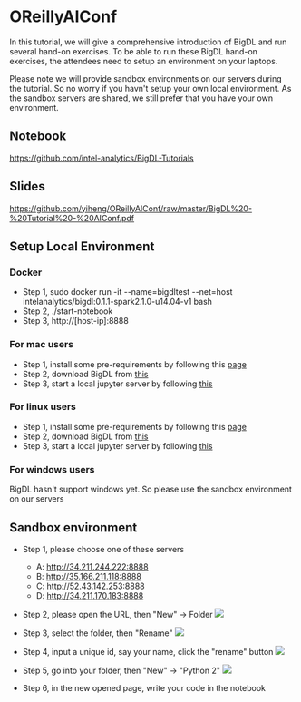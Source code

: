 # OReillyAIConf

In this tutorial, we will give a comprehensive introduction of BigDL and run several hand-on exercises. To be able to run these BigDL hand-on exercises, the attendees need to setup an environment on your laptops.

Please note we will provide sandbox environments on our servers during the tutorial. So no worry if you havn't setup your own local environment. As the sandbox servers are shared, we still prefer that you have your own environment.

## Notebook
https://github.com/intel-analytics/BigDL-Tutorials

## Slides
https://github.com/yiheng/OReillyAIConf/raw/master/BigDL%20-%20Tutorial%20-%20AIConf.pdf

## Setup Local Environment

### Docker
* Step 1, sudo docker run -it --name=bigdltest --net=host intelanalytics/bigdl:0.1.1-spark2.1.0-u14.04-v1 bash
* Step 2, ./start-notebook
* Step 3, http://[host-ip]:8888

### For mac users
* Step 1, install some pre-requirements by following this [page](https://github.com/intel-analytics/BigDL-Tutorials/blob/master/SetupMac.md)
* Step 2, download BigDL from [this](https://drive.google.com/file/d/0B7WbKES2D6AxTDJaaUdlRVFRMFU/view?usp=sharing)
* Step 3, start a local jupyter server by following [this](https://github.com/intel-analytics/BigDL-Tutorials#start-jupyter-server)

### For linux users
* Step 1, install some pre-requirements by following this [page](https://github.com/intel-analytics/BigDL-Tutorials/blob/master/SetupLinux.md)
* Step 2, download BigDL from [this](https://repo1.maven.org/maven2/com/intel/analytics/bigdl/dist-spark-2.1.0-scala-2.11.8-linux64/0.1.1/dist-spark-2.1.0-scala-2.11.8-linux64-0.1.1-dist.zip)
* Step 3, start a local jupyter server by following [this](https://github.com/intel-analytics/BigDL-Tutorials#start-jupyter-server)

### For windows users
BigDL hasn't support windows yet. So please use the sandbox environment on our servers

## Sandbox environment

* Step 1, please choose one of these servers
  * A: http://34.211.244.222:8888
  * B: http://35.166.211.118:8888
  * C: http://52.43.142.253:8888
  * D: http://34.211.170.183:8888

* Step 2, please open the URL, then "New" -> Folder
![](https://github.com/yiheng/OReillyAIConf/raw/master/step2.PNG)

* Step 3, select the folder, then "Rename"
![](https://github.com/yiheng/OReillyAIConf/raw/master/step3.PNG)

* Step 4, input a unique id, say your name, click the "rename" button
![](https://github.com/yiheng/OReillyAIConf/raw/master/step4.PNG)

* Step 5, go into your folder, then "New" -> "Python 2"
![](https://github.com/yiheng/OReillyAIConf/raw/master/step5.PNG)

* Step 6, in the new opened page, write your code in the notebook

